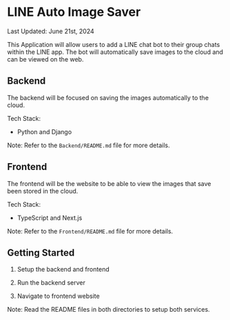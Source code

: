 # LINE Auto Image Saver

Last Updated: June 21st, 2024

This Application will allow users to add a LINE chat bot to their group chats within the LINE app. The bot will automatically save images to the cloud and can be viewed on the web.

## Backend

The backend will be focused on saving the images automatically to the cloud.

Tech Stack:
- Python and Django

Note: Refer to the `Backend/README.md` file for more details.

## Frontend

The frontend will be the website to be able to view the images that save been stored in the cloud.

Tech Stack:
- TypeScript and Next.js

Note: Refer to the `Frontend/README.md` file for more details.

## Getting Started

1. Setup the backend and frontend

2. Run the backend server

3. Navigate to frontend website

Note: Read the README files in both directories to setup both services.
